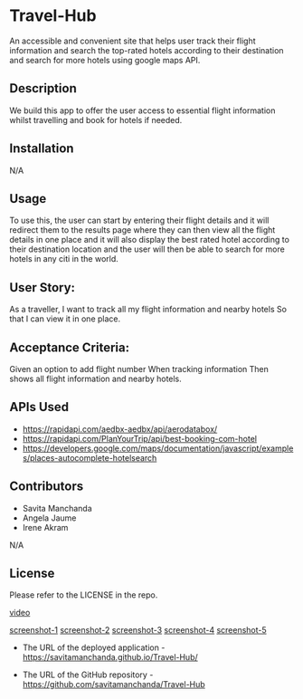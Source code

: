 # Travel-Hub
An accessible and convenient site that helps user track their flight information and search the top-rated hotels according to their destination and search for more hotels using google maps API. 

## Description

We build this app to offer the user access to essential flight information whilst travelling and book for hotels if needed. 

## Installation 
N/A

## Usage

To use this, the user can start by entering their flight details and it will redirect them to the results page where they can then view all the flight details in one place and it will also display the best rated hotel according to their destination location and the user will then be able to search for more hotels in any citi in the world. 

## User Story: 

As a traveller,
I want to track all my flight information and nearby hotels
So that I can view it in one place. 

## Acceptance Criteria:

Given an option to add flight number
When tracking information 
Then shows all flight information and nearby hotels.

## APIs Used

- https://rapidapi.com/aedbx-aedbx/api/aerodatabox/
- https://rapidapi.com/PlanYourTrip/api/best-booking-com-hotel
- https://developers.google.com/maps/documentation/javascript/examples/places-autocomplete-hotelsearch



## Contributors

- Savita Manchanda 
- Angela Jaume
- Irene Akram

N/A

## License 

Please refer to the LICENSE in the repo. 

[video](./images/Travel%20Hub.gif)

[screenshot-1](./images/1.png)
[screenshot-2](./images/2.png)
[screenshot-3](./images/3.png)
[screenshot-4](./images/4.png)
[screenshot-5](./images/5.png)



* The URL of the deployed application - https://savitamanchanda.github.io/Travel-Hub/

* The URL of the GitHub repository - https://github.com/savitamanchanda/Travel-Hub